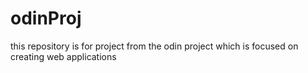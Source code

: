 # odinProj
this repository is for project from the odin project which is focused on creating web applications